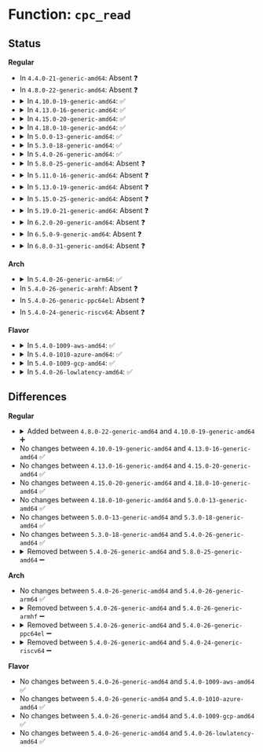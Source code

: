 # Function: <code>cpc_read</code>

## Status
<b>Regular</b>
<ul>
<li>
In <code>4.4.0-21-generic-amd64</code>: Absent ❓
</li>
<li>
In <code>4.8.0-22-generic-amd64</code>: Absent ❓
</li>
<li>
<details>
<summary>In <code>4.10.0-19-generic-amd64</code>: ✅</summary>

```c
int cpc_read(int cpu, struct cpc_register_resource * reg_res, u64 * val)
```

```json
{
  "name": "cpc_read",
  "collision_type": "Unique Static",
  "inline_type": "No",
  "funcs": [
    {
      "addr": 18446744071584243073,
      "name": "cpc_read",
      "external": false,
      "loc": "drivers/acpi/cppc_acpi.c:882",
      "file": "drivers/acpi/cppc_acpi.c",
      "inline": "seen, unknown",
      "caller_inline": [],
      "caller_func": [
        "drivers/acpi/cppc_acpi.c:cppc_get_perf_ctrs",
        "drivers/acpi/cppc_acpi.c:cppc_get_perf_ctrs",
        "drivers/acpi/cppc_acpi.c:cppc_get_perf_ctrs",
        "drivers/acpi/cppc_acpi.c:cppc_get_perf_ctrs",
        "drivers/acpi/cppc_acpi.c:cppc_get_perf_caps",
        "drivers/acpi/cppc_acpi.c:cppc_get_perf_caps",
        "drivers/acpi/cppc_acpi.c:cppc_get_perf_caps"
      ]
    }
  ],
  "symbols": [
    {
      "addr": 18446744071584243073,
      "name": "cpc_read",
      "section": ".text",
      "bind": "STB_LOCAL",
      "size": 200
    }
  ]
}
```
</details>
</li>
<li>
<details>
<summary>In <code>4.13.0-16-generic-amd64</code>: ✅</summary>

```c
int cpc_read(int cpu, struct cpc_register_resource * reg_res, u64 * val)
```

```json
{
  "name": "cpc_read",
  "collision_type": "Unique Static",
  "inline_type": "No",
  "funcs": [
    {
      "addr": 18446744071584319792,
      "name": "cpc_read",
      "external": false,
      "loc": "drivers/acpi/cppc_acpi.c:887",
      "file": "drivers/acpi/cppc_acpi.c",
      "inline": "seen, unknown",
      "caller_inline": [],
      "caller_func": [
        "drivers/acpi/cppc_acpi.c:cppc_get_perf_ctrs",
        "drivers/acpi/cppc_acpi.c:cppc_get_perf_ctrs",
        "drivers/acpi/cppc_acpi.c:cppc_get_perf_ctrs",
        "drivers/acpi/cppc_acpi.c:cppc_get_perf_ctrs",
        "drivers/acpi/cppc_acpi.c:cppc_get_perf_caps",
        "drivers/acpi/cppc_acpi.c:cppc_get_perf_caps",
        "drivers/acpi/cppc_acpi.c:cppc_get_perf_caps",
        "drivers/acpi/cppc_acpi.c:cppc_get_perf_caps"
      ]
    }
  ],
  "symbols": [
    {
      "addr": 18446744071584319792,
      "name": "cpc_read",
      "section": ".text",
      "bind": "STB_LOCAL",
      "size": 211
    }
  ]
}
```
</details>
</li>
<li>
<details>
<summary>In <code>4.15.0-20-generic-amd64</code>: ✅</summary>

```c
int cpc_read(int cpu, struct cpc_register_resource * reg_res, u64 * val)
```

```json
{
  "name": "cpc_read",
  "collision_type": "Unique Static",
  "inline_type": "No",
  "funcs": [
    {
      "addr": 18446744071584719280,
      "name": "cpc_read",
      "external": false,
      "loc": "drivers/acpi/cppc_acpi.c:939",
      "file": "drivers/acpi/cppc_acpi.c",
      "inline": "seen, unknown",
      "caller_inline": [],
      "caller_func": [
        "drivers/acpi/cppc_acpi.c:cppc_get_perf_ctrs",
        "drivers/acpi/cppc_acpi.c:cppc_get_perf_ctrs",
        "drivers/acpi/cppc_acpi.c:cppc_get_perf_ctrs",
        "drivers/acpi/cppc_acpi.c:cppc_get_perf_ctrs",
        "drivers/acpi/cppc_acpi.c:cppc_get_perf_caps",
        "drivers/acpi/cppc_acpi.c:cppc_get_perf_caps",
        "drivers/acpi/cppc_acpi.c:cppc_get_perf_caps",
        "drivers/acpi/cppc_acpi.c:cppc_get_perf_caps"
      ]
    }
  ],
  "symbols": [
    {
      "addr": 18446744071584719280,
      "name": "cpc_read",
      "section": ".text",
      "bind": "STB_LOCAL",
      "size": 250
    }
  ]
}
```
</details>
</li>
<li>
<details>
<summary>In <code>4.18.0-10-generic-amd64</code>: ✅</summary>

```c
int cpc_read(int cpu, struct cpc_register_resource * reg_res, u64 * val)
```

```json
{
  "name": "cpc_read",
  "collision_type": "Unique Static",
  "inline_type": "No",
  "funcs": [
    {
      "addr": 18446744071584946864,
      "name": "cpc_read",
      "external": false,
      "loc": "drivers/acpi/cppc_acpi.c:968",
      "file": "drivers/acpi/cppc_acpi.c",
      "inline": "seen, unknown",
      "caller_inline": [],
      "caller_func": [
        "drivers/acpi/cppc_acpi.c:cppc_get_perf_ctrs",
        "drivers/acpi/cppc_acpi.c:cppc_get_perf_ctrs",
        "drivers/acpi/cppc_acpi.c:cppc_get_perf_ctrs",
        "drivers/acpi/cppc_acpi.c:cppc_get_perf_ctrs",
        "drivers/acpi/cppc_acpi.c:cppc_get_perf_caps",
        "drivers/acpi/cppc_acpi.c:cppc_get_perf_caps",
        "drivers/acpi/cppc_acpi.c:cppc_get_perf_caps",
        "drivers/acpi/cppc_acpi.c:cppc_get_perf_caps",
        "drivers/acpi/cppc_acpi.c:cppc_get_perf_caps",
        "drivers/acpi/cppc_acpi.c:cppc_get_perf_caps"
      ]
    }
  ],
  "symbols": [
    {
      "addr": 18446744071584946864,
      "name": "cpc_read",
      "section": ".text",
      "bind": "STB_LOCAL",
      "size": 252
    }
  ]
}
```
</details>
</li>
<li>
<details>
<summary>In <code>5.0.0-13-generic-amd64</code>: ✅</summary>

```c
int cpc_read(int cpu, struct cpc_register_resource * reg_res, u64 * val)
```

```json
{
  "name": "cpc_read",
  "collision_type": "Unique Static",
  "inline_type": "No",
  "funcs": [
    {
      "addr": 18446744071585050832,
      "name": "cpc_read",
      "external": false,
      "loc": "drivers/acpi/cppc_acpi.c:968",
      "file": "drivers/acpi/cppc_acpi.c",
      "inline": "seen, unknown",
      "caller_inline": [],
      "caller_func": [
        "drivers/acpi/cppc_acpi.c:cppc_get_perf_ctrs",
        "drivers/acpi/cppc_acpi.c:cppc_get_perf_ctrs",
        "drivers/acpi/cppc_acpi.c:cppc_get_perf_ctrs",
        "drivers/acpi/cppc_acpi.c:cppc_get_perf_ctrs",
        "drivers/acpi/cppc_acpi.c:cppc_get_perf_caps",
        "drivers/acpi/cppc_acpi.c:cppc_get_perf_caps",
        "drivers/acpi/cppc_acpi.c:cppc_get_perf_caps",
        "drivers/acpi/cppc_acpi.c:cppc_get_perf_caps",
        "drivers/acpi/cppc_acpi.c:cppc_get_perf_caps",
        "drivers/acpi/cppc_acpi.c:cppc_get_perf_caps",
        "drivers/acpi/cppc_acpi.c:cppc_get_perf_caps",
        "drivers/acpi/cppc_acpi.c:cppc_get_desired_perf",
        "drivers/acpi/cppc_acpi.c:cppc_get_desired_perf"
      ]
    }
  ],
  "symbols": [
    {
      "addr": 18446744071585050832,
      "name": "cpc_read",
      "section": ".text",
      "bind": "STB_LOCAL",
      "size": 252
    }
  ]
}
```
</details>
</li>
<li>
<details>
<summary>In <code>5.3.0-18-generic-amd64</code>: ✅</summary>

```c
int cpc_read(int cpu, struct cpc_register_resource * reg_res, u64 * val)
```

```json
{
  "name": "cpc_read",
  "collision_type": "Unique Static",
  "inline_type": "No",
  "funcs": [
    {
      "addr": 18446744071585255024,
      "name": "cpc_read",
      "external": false,
      "loc": "drivers/acpi/cppc_acpi.c:964",
      "file": "drivers/acpi/cppc_acpi.c",
      "inline": "seen, unknown",
      "caller_inline": [],
      "caller_func": [
        "drivers/acpi/cppc_acpi.c:cppc_get_perf_ctrs",
        "drivers/acpi/cppc_acpi.c:cppc_get_perf_ctrs",
        "drivers/acpi/cppc_acpi.c:cppc_get_perf_ctrs",
        "drivers/acpi/cppc_acpi.c:cppc_get_perf_ctrs",
        "drivers/acpi/cppc_acpi.c:cppc_get_perf_caps",
        "drivers/acpi/cppc_acpi.c:cppc_get_perf_caps",
        "drivers/acpi/cppc_acpi.c:cppc_get_perf_caps",
        "drivers/acpi/cppc_acpi.c:cppc_get_perf_caps",
        "drivers/acpi/cppc_acpi.c:cppc_get_perf_caps",
        "drivers/acpi/cppc_acpi.c:cppc_get_perf_caps",
        "drivers/acpi/cppc_acpi.c:cppc_get_perf_caps",
        "drivers/acpi/cppc_acpi.c:cppc_get_desired_perf",
        "drivers/acpi/cppc_acpi.c:cppc_get_desired_perf"
      ]
    }
  ],
  "symbols": [
    {
      "addr": 18446744071585255024,
      "name": "cpc_read",
      "section": ".text",
      "bind": "STB_LOCAL",
      "size": 254
    }
  ]
}
```
</details>
</li>
<li>
<details>
<summary>In <code>5.4.0-26-generic-amd64</code>: ✅</summary>

```c
int cpc_read(int cpu, struct cpc_register_resource * reg_res, u64 * val)
```

```json
{
  "name": "cpc_read",
  "collision_type": "Unique Static",
  "inline_type": "No",
  "funcs": [
    {
      "addr": 18446744071585392928,
      "name": "cpc_read",
      "external": false,
      "loc": "drivers/acpi/cppc_acpi.c:966",
      "file": "drivers/acpi/cppc_acpi.c",
      "inline": "seen, unknown",
      "caller_inline": [],
      "caller_func": [
        "drivers/acpi/cppc_acpi.c:cppc_get_perf_ctrs",
        "drivers/acpi/cppc_acpi.c:cppc_get_perf_ctrs",
        "drivers/acpi/cppc_acpi.c:cppc_get_perf_ctrs",
        "drivers/acpi/cppc_acpi.c:cppc_get_perf_ctrs",
        "drivers/acpi/cppc_acpi.c:cppc_get_perf_caps",
        "drivers/acpi/cppc_acpi.c:cppc_get_perf_caps",
        "drivers/acpi/cppc_acpi.c:cppc_get_perf_caps",
        "drivers/acpi/cppc_acpi.c:cppc_get_perf_caps",
        "drivers/acpi/cppc_acpi.c:cppc_get_perf_caps",
        "drivers/acpi/cppc_acpi.c:cppc_get_perf_caps",
        "drivers/acpi/cppc_acpi.c:cppc_get_perf_caps",
        "drivers/acpi/cppc_acpi.c:cppc_get_desired_perf",
        "drivers/acpi/cppc_acpi.c:cppc_get_desired_perf"
      ]
    }
  ],
  "symbols": [
    {
      "addr": 18446744071585392928,
      "name": "cpc_read",
      "section": ".text",
      "bind": "STB_LOCAL",
      "size": 254
    }
  ]
}
```
</details>
</li>
<li>
<details>
<summary>In <code>5.8.0-25-generic-amd64</code>: Absent ❓</summary>

```json
{
  "name": "cpc_read",
  "collision_type": "Unique Static",
  "inline_type": "Selective",
  "funcs": [
    {
      "addr": 18446744071586101824,
      "name": "cpc_read",
      "external": false,
      "loc": "drivers/acpi/cppc_acpi.c:948",
      "file": "drivers/acpi/cppc_acpi.c",
      "inline": "not declared, inlined",
      "caller_inline": [],
      "caller_func": [
        "drivers/acpi/cppc_acpi.c:cppc_get_perf_ctrs",
        "drivers/acpi/cppc_acpi.c:cppc_get_perf_ctrs",
        "drivers/acpi/cppc_acpi.c:cppc_get_perf_ctrs",
        "drivers/acpi/cppc_acpi.c:cppc_get_perf_ctrs",
        "drivers/acpi/cppc_acpi.c:cppc_get_perf_caps",
        "drivers/acpi/cppc_acpi.c:cppc_get_perf_caps",
        "drivers/acpi/cppc_acpi.c:cppc_get_perf_caps",
        "drivers/acpi/cppc_acpi.c:cppc_get_perf_caps",
        "drivers/acpi/cppc_acpi.c:cppc_get_perf_caps",
        "drivers/acpi/cppc_acpi.c:cppc_get_perf_caps",
        "drivers/acpi/cppc_acpi.c:cppc_get_perf_caps",
        "drivers/acpi/cppc_acpi.c:cppc_get_desired_perf",
        "drivers/acpi/cppc_acpi.c:cppc_get_desired_perf"
      ]
    }
  ],
  "symbols": [
    {
      "addr": 18446744071586101824,
      "name": "cpc_read.isra.0",
      "section": ".text",
      "bind": "STB_LOCAL",
      "size": 230
    }
  ]
}
```
</details>
</li>
<li>
<details>
<summary>In <code>5.11.0-16-generic-amd64</code>: Absent ❓</summary>

```json
{
  "name": "cpc_read",
  "collision_type": "Unique Static",
  "inline_type": "Selective",
  "funcs": [
    {
      "addr": 18446744071586222240,
      "name": "cpc_read",
      "external": false,
      "loc": "drivers/acpi/cppc_acpi.c:934",
      "file": "drivers/acpi/cppc_acpi.c",
      "inline": "not declared, inlined",
      "caller_inline": [],
      "caller_func": [
        "drivers/acpi/cppc_acpi.c:cppc_get_perf_ctrs",
        "drivers/acpi/cppc_acpi.c:cppc_get_perf_ctrs",
        "drivers/acpi/cppc_acpi.c:cppc_get_perf_ctrs",
        "drivers/acpi/cppc_acpi.c:cppc_get_perf_ctrs",
        "drivers/acpi/cppc_acpi.c:cppc_get_perf_caps",
        "drivers/acpi/cppc_acpi.c:cppc_get_perf_caps",
        "drivers/acpi/cppc_acpi.c:cppc_get_perf_caps",
        "drivers/acpi/cppc_acpi.c:cppc_get_perf_caps",
        "drivers/acpi/cppc_acpi.c:cppc_get_perf_caps",
        "drivers/acpi/cppc_acpi.c:cppc_get_perf_caps",
        "drivers/acpi/cppc_acpi.c:cppc_get_perf_caps",
        "drivers/acpi/cppc_acpi.c:cppc_get_desired_perf",
        "drivers/acpi/cppc_acpi.c:cppc_get_desired_perf"
      ]
    }
  ],
  "symbols": [
    {
      "addr": 18446744071586222240,
      "name": "cpc_read.isra.0",
      "section": ".text",
      "bind": "STB_LOCAL",
      "size": 226
    }
  ]
}
```
</details>
</li>
<li>
<details>
<summary>In <code>5.13.0-19-generic-amd64</code>: Absent ❓</summary>

```json
{
  "name": "cpc_read",
  "collision_type": "Unique Static",
  "inline_type": "Selective",
  "funcs": [
    {
      "addr": 18446744071586096832,
      "name": "cpc_read",
      "external": false,
      "loc": "drivers/acpi/cppc_acpi.c:926",
      "file": "drivers/acpi/cppc_acpi.c",
      "inline": "not declared, inlined",
      "caller_inline": [],
      "caller_func": [
        "drivers/acpi/cppc_acpi.c:cppc_get_perf_ctrs",
        "drivers/acpi/cppc_acpi.c:cppc_get_perf_ctrs",
        "drivers/acpi/cppc_acpi.c:cppc_get_perf_ctrs",
        "drivers/acpi/cppc_acpi.c:cppc_get_perf_ctrs",
        "drivers/acpi/cppc_acpi.c:cppc_get_perf_caps",
        "drivers/acpi/cppc_acpi.c:cppc_get_perf_caps",
        "drivers/acpi/cppc_acpi.c:cppc_get_perf_caps",
        "drivers/acpi/cppc_acpi.c:cppc_get_perf_caps",
        "drivers/acpi/cppc_acpi.c:cppc_get_perf_caps",
        "drivers/acpi/cppc_acpi.c:cppc_get_perf_caps",
        "drivers/acpi/cppc_acpi.c:cppc_get_perf_caps",
        "drivers/acpi/cppc_acpi.c:cppc_get_desired_perf",
        "drivers/acpi/cppc_acpi.c:cppc_get_desired_perf"
      ]
    }
  ],
  "symbols": [
    {
      "addr": 18446744071586096832,
      "name": "cpc_read.isra.0",
      "section": ".text",
      "bind": "STB_LOCAL",
      "size": 236
    }
  ]
}
```
</details>
</li>
<li>
<details>
<summary>In <code>5.15.0-25-generic-amd64</code>: Absent ❓</summary>

```json
{
  "name": "cpc_read",
  "collision_type": "Unique Static",
  "inline_type": "Selective",
  "funcs": [
    {
      "addr": 18446744071586595920,
      "name": "cpc_read",
      "external": false,
      "loc": "drivers/acpi/cppc_acpi.c:926",
      "file": "drivers/acpi/cppc_acpi.c",
      "inline": "not declared, inlined",
      "caller_inline": [],
      "caller_func": [
        "drivers/acpi/cppc_acpi.c:cppc_get_perf_ctrs",
        "drivers/acpi/cppc_acpi.c:cppc_get_perf_ctrs",
        "drivers/acpi/cppc_acpi.c:cppc_get_perf_ctrs",
        "drivers/acpi/cppc_acpi.c:cppc_get_perf_ctrs",
        "drivers/acpi/cppc_acpi.c:cppc_get_perf_caps",
        "drivers/acpi/cppc_acpi.c:cppc_get_perf_caps",
        "drivers/acpi/cppc_acpi.c:cppc_get_perf_caps",
        "drivers/acpi/cppc_acpi.c:cppc_get_perf_caps",
        "drivers/acpi/cppc_acpi.c:cppc_get_perf_caps",
        "drivers/acpi/cppc_acpi.c:cppc_get_perf_caps",
        "drivers/acpi/cppc_acpi.c:cppc_get_perf_caps",
        "drivers/acpi/cppc_acpi.c:cppc_get_perf",
        "drivers/acpi/cppc_acpi.c:cppc_get_perf"
      ]
    }
  ],
  "symbols": [
    {
      "addr": 18446744071586595920,
      "name": "cpc_read.isra.0",
      "section": ".text",
      "bind": "STB_LOCAL",
      "size": 396
    }
  ]
}
```
</details>
</li>
<li>
<details>
<summary>In <code>5.19.0-21-generic-amd64</code>: Absent ❓</summary>

```json
{
  "name": "cpc_read",
  "collision_type": "Unique Static",
  "inline_type": "Selective",
  "funcs": [
    {
      "addr": 0,
      "name": "cpc_read",
      "external": false,
      "loc": "drivers/acpi/cppc_acpi.c:976",
      "file": "drivers/acpi/cppc_acpi.c",
      "inline": "not declared, inlined",
      "caller_inline": [],
      "caller_func": [
        "drivers/acpi/cppc_acpi.c:cppc_get_perf_ctrs",
        "drivers/acpi/cppc_acpi.c:cppc_get_perf_ctrs",
        "drivers/acpi/cppc_acpi.c:cppc_get_perf_ctrs",
        "drivers/acpi/cppc_acpi.c:cppc_get_perf_ctrs",
        "drivers/acpi/cppc_acpi.c:cppc_get_perf_caps",
        "drivers/acpi/cppc_acpi.c:cppc_get_perf_caps",
        "drivers/acpi/cppc_acpi.c:cppc_get_perf_caps",
        "drivers/acpi/cppc_acpi.c:cppc_get_perf_caps",
        "drivers/acpi/cppc_acpi.c:cppc_get_perf_caps",
        "drivers/acpi/cppc_acpi.c:cppc_get_perf_caps",
        "drivers/acpi/cppc_acpi.c:cppc_get_perf_caps",
        "drivers/acpi/cppc_acpi.c:cppc_get_perf",
        "drivers/acpi/cppc_acpi.c:cppc_get_perf"
      ]
    }
  ],
  "symbols": [
    {
      "addr": 18446744071587857680,
      "name": "cpc_read.isra.0",
      "section": ".text",
      "bind": "STB_LOCAL",
      "size": 540
    },
    {
      "addr": 18446744071594287145,
      "name": "cpc_read.isra.0.cold",
      "section": ".text",
      "bind": "STB_LOCAL",
      "size": 31
    }
  ]
}
```
</details>
</li>
<li>
<details>
<summary>In <code>6.2.0-20-generic-amd64</code>: Absent ❓</summary>

```json
{
  "name": "cpc_read",
  "collision_type": "Unique Static",
  "inline_type": "Selective",
  "funcs": [
    {
      "addr": 0,
      "name": "cpc_read",
      "external": false,
      "loc": "drivers/acpi/cppc_acpi.c:979",
      "file": "drivers/acpi/cppc_acpi.c",
      "inline": "not declared, inlined",
      "caller_inline": [],
      "caller_func": [
        "drivers/acpi/cppc_acpi.c:cppc_get_perf_ctrs",
        "drivers/acpi/cppc_acpi.c:cppc_get_perf_ctrs",
        "drivers/acpi/cppc_acpi.c:cppc_get_perf_ctrs",
        "drivers/acpi/cppc_acpi.c:cppc_get_perf_ctrs",
        "drivers/acpi/cppc_acpi.c:cppc_get_perf_caps",
        "drivers/acpi/cppc_acpi.c:cppc_get_perf_caps",
        "drivers/acpi/cppc_acpi.c:cppc_get_perf_caps",
        "drivers/acpi/cppc_acpi.c:cppc_get_perf_caps",
        "drivers/acpi/cppc_acpi.c:cppc_get_perf_caps",
        "drivers/acpi/cppc_acpi.c:cppc_get_perf_caps",
        "drivers/acpi/cppc_acpi.c:cppc_get_perf_caps",
        "drivers/acpi/cppc_acpi.c:cppc_get_perf",
        "drivers/acpi/cppc_acpi.c:cppc_get_perf"
      ]
    }
  ],
  "symbols": [
    {
      "addr": 18446744071589202000,
      "name": "cpc_read.isra.0",
      "section": ".text",
      "bind": "STB_LOCAL",
      "size": 540
    },
    {
      "addr": 18446744071596222836,
      "name": "cpc_read.isra.0.cold",
      "section": ".text",
      "bind": "STB_LOCAL",
      "size": 31
    }
  ]
}
```
</details>
</li>
<li>
<details>
<summary>In <code>6.5.0-9-generic-amd64</code>: Absent ❓</summary>

```json
{
  "name": "cpc_read",
  "collision_type": "Unique Static",
  "inline_type": "Selective",
  "funcs": [
    {
      "addr": 0,
      "name": "cpc_read",
      "external": false,
      "loc": "drivers/acpi/cppc_acpi.c:980",
      "file": "drivers/acpi/cppc_acpi.c",
      "inline": "not declared, inlined",
      "caller_inline": [],
      "caller_func": [
        "drivers/acpi/cppc_acpi.c:cppc_get_auto_sel_caps",
        "drivers/acpi/cppc_acpi.c:cppc_get_perf_ctrs",
        "drivers/acpi/cppc_acpi.c:cppc_get_perf_ctrs",
        "drivers/acpi/cppc_acpi.c:cppc_get_perf_ctrs",
        "drivers/acpi/cppc_acpi.c:cppc_get_perf_ctrs",
        "drivers/acpi/cppc_acpi.c:cppc_get_perf_caps",
        "drivers/acpi/cppc_acpi.c:cppc_get_perf_caps",
        "drivers/acpi/cppc_acpi.c:cppc_get_perf_caps",
        "drivers/acpi/cppc_acpi.c:cppc_get_perf_caps",
        "drivers/acpi/cppc_acpi.c:cppc_get_perf_caps",
        "drivers/acpi/cppc_acpi.c:cppc_get_perf_caps",
        "drivers/acpi/cppc_acpi.c:cppc_get_perf_caps",
        "drivers/acpi/cppc_acpi.c:cppc_get_perf",
        "drivers/acpi/cppc_acpi.c:cppc_get_perf"
      ]
    }
  ],
  "symbols": [
    {
      "addr": 18446744071589496304,
      "name": "cpc_read.isra.0",
      "section": ".text",
      "bind": "STB_LOCAL",
      "size": 533
    },
    {
      "addr": 18446744071596750582,
      "name": "cpc_read.isra.0.cold",
      "section": ".text",
      "bind": "STB_LOCAL",
      "size": 31
    }
  ]
}
```
</details>
</li>
<li>
<details>
<summary>In <code>6.8.0-31-generic-amd64</code>: Absent ❓</summary>

```json
{
  "name": "cpc_read",
  "collision_type": "Unique Static",
  "inline_type": "Selective",
  "funcs": [
    {
      "addr": 0,
      "name": "cpc_read",
      "external": false,
      "loc": "drivers/acpi/cppc_acpi.c:983",
      "file": "drivers/acpi/cppc_acpi.c",
      "inline": "not declared, inlined",
      "caller_inline": [],
      "caller_func": [
        "drivers/acpi/cppc_acpi.c:cppc_get_auto_sel_caps",
        "drivers/acpi/cppc_acpi.c:cppc_get_perf_ctrs",
        "drivers/acpi/cppc_acpi.c:cppc_get_perf_ctrs",
        "drivers/acpi/cppc_acpi.c:cppc_get_perf_ctrs",
        "drivers/acpi/cppc_acpi.c:cppc_get_perf_ctrs",
        "drivers/acpi/cppc_acpi.c:cppc_get_perf_caps",
        "drivers/acpi/cppc_acpi.c:cppc_get_perf_caps",
        "drivers/acpi/cppc_acpi.c:cppc_get_perf_caps",
        "drivers/acpi/cppc_acpi.c:cppc_get_perf_caps",
        "drivers/acpi/cppc_acpi.c:cppc_get_perf_caps",
        "drivers/acpi/cppc_acpi.c:cppc_get_perf_caps",
        "drivers/acpi/cppc_acpi.c:cppc_get_perf_caps",
        "drivers/acpi/cppc_acpi.c:cppc_get_perf",
        "drivers/acpi/cppc_acpi.c:cppc_get_perf"
      ]
    }
  ],
  "symbols": [
    {
      "addr": 18446744071589803968,
      "name": "cpc_read.isra.0",
      "section": ".text",
      "bind": "STB_LOCAL",
      "size": 533
    },
    {
      "addr": 18446744071597658217,
      "name": "cpc_read.isra.0.cold",
      "section": ".text",
      "bind": "STB_LOCAL",
      "size": 31
    }
  ]
}
```
</details>
</li>
</ul>
<b>Arch</b>
<ul>
<li>
<details>
<summary>In <code>5.4.0-26-generic-arm64</code>: ✅</summary>

```c
int cpc_read(int cpu, struct cpc_register_resource * reg_res, u64 * val)
```

```json
{
  "name": "cpc_read",
  "collision_type": "Unique Static",
  "inline_type": "No",
  "funcs": [
    {
      "addr": 18446603336497666416,
      "name": "cpc_read",
      "external": false,
      "loc": "drivers/acpi/cppc_acpi.c:966",
      "file": "drivers/acpi/cppc_acpi.c",
      "inline": "seen, unknown",
      "caller_inline": [],
      "caller_func": [
        "drivers/acpi/cppc_acpi.c:cppc_get_perf_ctrs",
        "drivers/acpi/cppc_acpi.c:cppc_get_perf_ctrs",
        "drivers/acpi/cppc_acpi.c:cppc_get_perf_ctrs",
        "drivers/acpi/cppc_acpi.c:cppc_get_perf_ctrs",
        "drivers/acpi/cppc_acpi.c:cppc_get_perf_caps",
        "drivers/acpi/cppc_acpi.c:cppc_get_perf_caps",
        "drivers/acpi/cppc_acpi.c:cppc_get_perf_caps",
        "drivers/acpi/cppc_acpi.c:cppc_get_perf_caps",
        "drivers/acpi/cppc_acpi.c:cppc_get_perf_caps",
        "drivers/acpi/cppc_acpi.c:cppc_get_perf_caps",
        "drivers/acpi/cppc_acpi.c:cppc_get_perf_caps",
        "drivers/acpi/cppc_acpi.c:cppc_get_desired_perf",
        "drivers/acpi/cppc_acpi.c:cppc_get_desired_perf"
      ]
    }
  ],
  "symbols": [
    {
      "addr": 18446603336497666416,
      "name": "cpc_read",
      "section": ".text",
      "bind": "STB_LOCAL",
      "size": 404
    }
  ]
}
```
</details>
</li>
<li>
In <code>5.4.0-26-generic-armhf</code>: Absent ❓
</li>
<li>
In <code>5.4.0-26-generic-ppc64el</code>: Absent ❓
</li>
<li>
In <code>5.4.0-24-generic-riscv64</code>: Absent ❓
</li>
</ul>
<b>Flavor</b>
<ul>
<li>
<details>
<summary>In <code>5.4.0-1009-aws-amd64</code>: ✅</summary>

```c
int cpc_read(int cpu, struct cpc_register_resource * reg_res, u64 * val)
```

```json
{
  "name": "cpc_read",
  "collision_type": "Unique Static",
  "inline_type": "No",
  "funcs": [
    {
      "addr": 18446744071585178448,
      "name": "cpc_read",
      "external": false,
      "loc": "drivers/acpi/cppc_acpi.c:966",
      "file": "drivers/acpi/cppc_acpi.c",
      "inline": "seen, unknown",
      "caller_inline": [],
      "caller_func": [
        "drivers/acpi/cppc_acpi.c:cppc_get_perf_ctrs",
        "drivers/acpi/cppc_acpi.c:cppc_get_perf_ctrs",
        "drivers/acpi/cppc_acpi.c:cppc_get_perf_ctrs",
        "drivers/acpi/cppc_acpi.c:cppc_get_perf_ctrs",
        "drivers/acpi/cppc_acpi.c:cppc_get_perf_caps",
        "drivers/acpi/cppc_acpi.c:cppc_get_perf_caps",
        "drivers/acpi/cppc_acpi.c:cppc_get_perf_caps",
        "drivers/acpi/cppc_acpi.c:cppc_get_perf_caps",
        "drivers/acpi/cppc_acpi.c:cppc_get_perf_caps",
        "drivers/acpi/cppc_acpi.c:cppc_get_perf_caps",
        "drivers/acpi/cppc_acpi.c:cppc_get_perf_caps",
        "drivers/acpi/cppc_acpi.c:cppc_get_desired_perf",
        "drivers/acpi/cppc_acpi.c:cppc_get_desired_perf"
      ]
    }
  ],
  "symbols": [
    {
      "addr": 18446744071585178448,
      "name": "cpc_read",
      "section": ".text",
      "bind": "STB_LOCAL",
      "size": 254
    }
  ]
}
```
</details>
</li>
<li>
<details>
<summary>In <code>5.4.0-1010-azure-amd64</code>: ✅</summary>

```c
int cpc_read(int cpu, struct cpc_register_resource * reg_res, u64 * val)
```

```json
{
  "name": "cpc_read",
  "collision_type": "Unique Static",
  "inline_type": "No",
  "funcs": [
    {
      "addr": 18446744071585120144,
      "name": "cpc_read",
      "external": false,
      "loc": "drivers/acpi/cppc_acpi.c:966",
      "file": "drivers/acpi/cppc_acpi.c",
      "inline": "seen, unknown",
      "caller_inline": [],
      "caller_func": [
        "drivers/acpi/cppc_acpi.c:cppc_get_perf_ctrs",
        "drivers/acpi/cppc_acpi.c:cppc_get_perf_ctrs",
        "drivers/acpi/cppc_acpi.c:cppc_get_perf_ctrs",
        "drivers/acpi/cppc_acpi.c:cppc_get_perf_ctrs",
        "drivers/acpi/cppc_acpi.c:cppc_get_perf_caps",
        "drivers/acpi/cppc_acpi.c:cppc_get_perf_caps",
        "drivers/acpi/cppc_acpi.c:cppc_get_perf_caps",
        "drivers/acpi/cppc_acpi.c:cppc_get_perf_caps",
        "drivers/acpi/cppc_acpi.c:cppc_get_perf_caps",
        "drivers/acpi/cppc_acpi.c:cppc_get_perf_caps",
        "drivers/acpi/cppc_acpi.c:cppc_get_perf_caps",
        "drivers/acpi/cppc_acpi.c:cppc_get_desired_perf",
        "drivers/acpi/cppc_acpi.c:cppc_get_desired_perf"
      ]
    }
  ],
  "symbols": [
    {
      "addr": 18446744071585120144,
      "name": "cpc_read",
      "section": ".text",
      "bind": "STB_LOCAL",
      "size": 254
    }
  ]
}
```
</details>
</li>
<li>
<details>
<summary>In <code>5.4.0-1009-gcp-amd64</code>: ✅</summary>

```c
int cpc_read(int cpu, struct cpc_register_resource * reg_res, u64 * val)
```

```json
{
  "name": "cpc_read",
  "collision_type": "Unique Static",
  "inline_type": "No",
  "funcs": [
    {
      "addr": 18446744071585343328,
      "name": "cpc_read",
      "external": false,
      "loc": "drivers/acpi/cppc_acpi.c:966",
      "file": "drivers/acpi/cppc_acpi.c",
      "inline": "seen, unknown",
      "caller_inline": [],
      "caller_func": [
        "drivers/acpi/cppc_acpi.c:cppc_get_perf_ctrs",
        "drivers/acpi/cppc_acpi.c:cppc_get_perf_ctrs",
        "drivers/acpi/cppc_acpi.c:cppc_get_perf_ctrs",
        "drivers/acpi/cppc_acpi.c:cppc_get_perf_ctrs",
        "drivers/acpi/cppc_acpi.c:cppc_get_perf_caps",
        "drivers/acpi/cppc_acpi.c:cppc_get_perf_caps",
        "drivers/acpi/cppc_acpi.c:cppc_get_perf_caps",
        "drivers/acpi/cppc_acpi.c:cppc_get_perf_caps",
        "drivers/acpi/cppc_acpi.c:cppc_get_perf_caps",
        "drivers/acpi/cppc_acpi.c:cppc_get_perf_caps",
        "drivers/acpi/cppc_acpi.c:cppc_get_perf_caps",
        "drivers/acpi/cppc_acpi.c:cppc_get_desired_perf",
        "drivers/acpi/cppc_acpi.c:cppc_get_desired_perf"
      ]
    }
  ],
  "symbols": [
    {
      "addr": 18446744071585343328,
      "name": "cpc_read",
      "section": ".text",
      "bind": "STB_LOCAL",
      "size": 254
    }
  ]
}
```
</details>
</li>
<li>
<details>
<summary>In <code>5.4.0-26-lowlatency-amd64</code>: ✅</summary>

```c
int cpc_read(int cpu, struct cpc_register_resource * reg_res, u64 * val)
```

```json
{
  "name": "cpc_read",
  "collision_type": "Unique Static",
  "inline_type": "No",
  "funcs": [
    {
      "addr": 18446744071585450640,
      "name": "cpc_read",
      "external": false,
      "loc": "drivers/acpi/cppc_acpi.c:966",
      "file": "drivers/acpi/cppc_acpi.c",
      "inline": "seen, unknown",
      "caller_inline": [],
      "caller_func": [
        "drivers/acpi/cppc_acpi.c:cppc_get_perf_ctrs",
        "drivers/acpi/cppc_acpi.c:cppc_get_perf_ctrs",
        "drivers/acpi/cppc_acpi.c:cppc_get_perf_ctrs",
        "drivers/acpi/cppc_acpi.c:cppc_get_perf_ctrs",
        "drivers/acpi/cppc_acpi.c:cppc_get_perf_caps",
        "drivers/acpi/cppc_acpi.c:cppc_get_perf_caps",
        "drivers/acpi/cppc_acpi.c:cppc_get_perf_caps",
        "drivers/acpi/cppc_acpi.c:cppc_get_perf_caps",
        "drivers/acpi/cppc_acpi.c:cppc_get_perf_caps",
        "drivers/acpi/cppc_acpi.c:cppc_get_perf_caps",
        "drivers/acpi/cppc_acpi.c:cppc_get_perf_caps",
        "drivers/acpi/cppc_acpi.c:cppc_get_desired_perf",
        "drivers/acpi/cppc_acpi.c:cppc_get_desired_perf"
      ]
    }
  ],
  "symbols": [
    {
      "addr": 18446744071585450640,
      "name": "cpc_read",
      "section": ".text",
      "bind": "STB_LOCAL",
      "size": 254
    }
  ]
}
```
</details>
</li>
</ul>

## Differences
<b>Regular</b>
<ul>
<li>
<details>
<summary>Added between <code>4.8.0-22-generic-amd64</code> and <code>4.10.0-19-generic-amd64</code> ➕</summary>

```c
int cpc_read(int cpu, struct cpc_register_resource * reg_res, u64 * val)
```
</details>
</li>
<li>
No changes between <code>4.10.0-19-generic-amd64</code> and <code>4.13.0-16-generic-amd64</code> ✅
</li>
<li>
No changes between <code>4.13.0-16-generic-amd64</code> and <code>4.15.0-20-generic-amd64</code> ✅
</li>
<li>
No changes between <code>4.15.0-20-generic-amd64</code> and <code>4.18.0-10-generic-amd64</code> ✅
</li>
<li>
No changes between <code>4.18.0-10-generic-amd64</code> and <code>5.0.0-13-generic-amd64</code> ✅
</li>
<li>
No changes between <code>5.0.0-13-generic-amd64</code> and <code>5.3.0-18-generic-amd64</code> ✅
</li>
<li>
No changes between <code>5.3.0-18-generic-amd64</code> and <code>5.4.0-26-generic-amd64</code> ✅
</li>
<li>
<details>
<summary>Removed between <code>5.4.0-26-generic-amd64</code> and <code>5.8.0-25-generic-amd64</code> ➖</summary>

```c
int cpc_read(int cpu, struct cpc_register_resource * reg_res, u64 * val)
```
</details>
</li>
</ul>
<b>Arch</b>
<ul>
<li>
No changes between <code>5.4.0-26-generic-amd64</code> and <code>5.4.0-26-generic-arm64</code> ✅
</li>
<li>
<details>
<summary>Removed between <code>5.4.0-26-generic-amd64</code> and <code>5.4.0-26-generic-armhf</code> ➖</summary>

```c
int cpc_read(int cpu, struct cpc_register_resource * reg_res, u64 * val)
```
</details>
</li>
<li>
<details>
<summary>Removed between <code>5.4.0-26-generic-amd64</code> and <code>5.4.0-26-generic-ppc64el</code> ➖</summary>

```c
int cpc_read(int cpu, struct cpc_register_resource * reg_res, u64 * val)
```
</details>
</li>
<li>
<details>
<summary>Removed between <code>5.4.0-26-generic-amd64</code> and <code>5.4.0-24-generic-riscv64</code> ➖</summary>

```c
int cpc_read(int cpu, struct cpc_register_resource * reg_res, u64 * val)
```
</details>
</li>
</ul>
<b>Flavor</b>
<ul>
<li>
No changes between <code>5.4.0-26-generic-amd64</code> and <code>5.4.0-1009-aws-amd64</code> ✅
</li>
<li>
No changes between <code>5.4.0-26-generic-amd64</code> and <code>5.4.0-1010-azure-amd64</code> ✅
</li>
<li>
No changes between <code>5.4.0-26-generic-amd64</code> and <code>5.4.0-1009-gcp-amd64</code> ✅
</li>
<li>
No changes between <code>5.4.0-26-generic-amd64</code> and <code>5.4.0-26-lowlatency-amd64</code> ✅
</li>
</ul>

